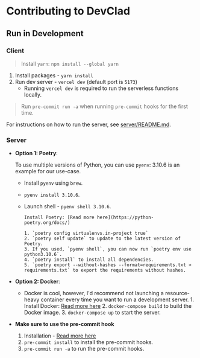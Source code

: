 # Contributing to DevClad

## Run in Development

### Client

> Install `yarn`: `npm install --global yarn`

1. Install packages - `yarn install`
2. Run dev server - `vercel dev` (default port is `5173`)
    - Running `vercel dev` is required to run the serverless functions locally.

> Run `pre-commit run -a` when running `pre-commit` hooks for the first time.

For instructions on how to run the server, see [server/README.md](apps/server/readme.md).

### Server

- **Option 1: Poetry**:

    To use multiple versions of Python, you can use `pyenv`:
    3.10.6 is an example for our use-case.

  - Install `pyenv` using `brew`.
  - `pyenv install 3.10.6`.
  - Launch shell - `pyenv shell 3.10.6`.

        Install Poetry: [Read more here](https://python-poetry.org/docs/)

        1. `poetry config virtualenvs.in-project true`
        2. `poetry self update` to update to the latest version of Poetry.
        3. If you used, `pyenv shell`, you can now run `poetry env use python3.10.6`.
        4. `poetry install` to install all dependencies.
        5. `poetry export --without-hashes --format=requirements.txt > requirements.txt` to export the requirements without hashes.

- **Option 2: Docker**:

  - Docker is cool, however, I'd recommend not launching a resource-heavy container every time you want to run a development server.
        1. Install Docker: [Read more here](https://www.docker.com/community-edition)
        2. `docker-compose build` to build the Docker image.
        3. `docker-compose up` to start the server.

- **Make sure to use the pre-commit hook**
    1. Installation - [Read more here](https://pre-commit.com)
    2. `pre-commit install` to install the pre-commit hooks.
    3. `pre-commit run -a` to run the pre-commit hooks.
